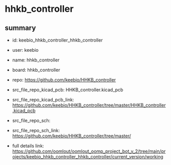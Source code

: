 # hhkb_controller
 
## summary 
* id: keebio_hhkb_controller_hhkb_controller
* user: keebio
* name: hhkb_controller
* board: hhkb_controller
* repo: https://github.com/keebio/HHKB_controller
* src_file_repo_kicad_pcb: HHKB_controller.kicad_pcb
* src_file_repo_kicad_pcb_link: https://github.com/keebio/HHKB_controller/tree/master/HHKB_controller.kicad_pcb


* src_file_repo_sch: 
* src_file_repo_sch_link: https://github.com/keebio/HHKB_controller/tree/master/
* full details link: https://github.com/oomlout/oomlout_oomp_project_bot_v_2/tree/main/projects/keebio_hhkb_controller_hhkb_controller/current_version/working  







